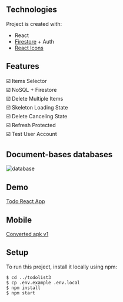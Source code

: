 ## Technologies
Project is created with:
* React
* [Firestore](https://github.com/thanhtutzaw/todolist3/edit/main/README.md#document-bases-databases) + Auth
* [React Icons](https://www.npmjs.com/package/react-icons)


## Features
:ballot_box_with_check:	Items Selector\
:ballot_box_with_check:	NoSQL + Firestore\
:ballot_box_with_check:	Delete Multiple Items\
:ballot_box_with_check:	Skeleton Loading State\
:ballot_box_with_check:	Delete Canceling State\
:ballot_box_with_check:	Refresh Protected\
:ballot_box_with_check:	Test User Account

## Document-bases databases
![database](https://user-images.githubusercontent.com/71011043/201272064-33d7e78e-ff79-49e1-9cfc-d7b6965cf386.png)


## Demo
[Todo React App](https://todolistzee3.netlify.app)
## Mobile
[Converted apk v1](https://drive.google.com/drive/folders/1bl4e6mg2v8FKn_CPRTDHl7bN8VMUPArO?usp=sharing)

## Setup
To run this project, install it locally using npm:

```
$ cd ../todolist3
$ cp .env.example .env.local
$ npm install
$ npm start
```
